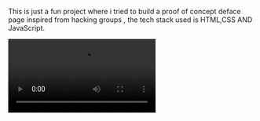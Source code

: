 This is just a fun project where i tried to build a proof of concept deface page inspired from hacking groups , the tech stack used is HTML,CSS AND JavaScript.

<video controls>
  <source src="./HACK.mp4" type="video/mp4">
</video>

